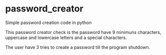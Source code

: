 # password_creator
Simple password creation code in python

This password creator check is the password have 9 minimuns characters, uppercase and lowercase letters and a special characters.

The user have 3 tries to create a password till the program shutdown.
